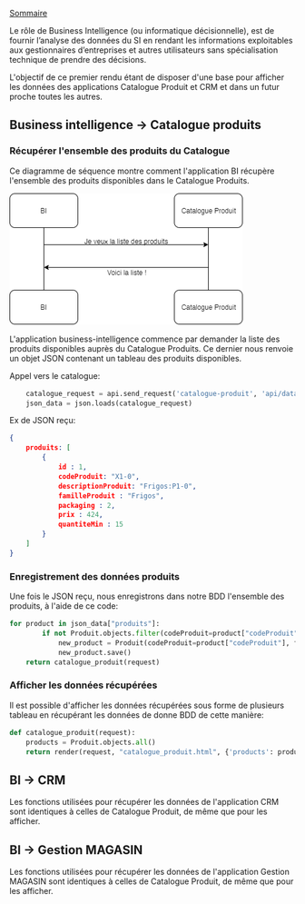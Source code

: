 [Sommaire](https://ursi-2020.github.io/business-intelligence/)

Le rôle de Business Intelligence (ou informatique décisionnelle), est de fournir l’analyse des données du SI en rendant les informations exploitables aux gestionnaires d’entreprises et autres utilisateurs sans spécialisation technique de prendre des décisions.

L'objectif de ce premier rendu étant de disposer d'une base pour afficher les données des applications Catalogue Produit et CRM et dans un futur proche toutes les autres.

## Business intelligence -> Catalogue produits

### Récupérer l'ensemble des produits du Catalogue

<!---![Diagramme de séquence](./usecase_produits.svg) -->

Ce diagramme de séquence montre comment l'application BI récupère l'ensemble des produits disponibles dans le Catalogue Produits.

![Diagramme de séquence](./sequence_produit.png)

L'application business-intelligence commence par demander la liste des produits disponibles auprès du Catalogue Produits.
Ce dernier nous renvoie un objet JSON contenant un tableau des produits disponibles.

Appel vers le catalogue:

```python
    catalogue_request = api.send_request('catalogue-produit', 'api/data')
    json_data = json.loads(catalogue_request)

```

Ex de JSON reçu:

```json
{
    produits: [
        {
            id : 1,
            codeProduit: "X1-0",
            descriptionProduit: "Frigos:P1-0",
            familleProduit : "Frigos",
            packaging : 2,
            prix : 424,
            quantiteMin : 15
        }
    ]
}
```

### Enregistrement des données produits

Une fois le JSON reçu, nous enregistrons dans notre BDD l'ensemble des produits, à l'aide de ce code:

```python
for product in json_data["produits"]:
        if not Produit.objects.filter(codeProduit=product["codeProduit"]).exists():
            new_product = Produit(codeProduit=product["codeProduit"], familleProduit=product["familleProduit"], descriptionProduit=product["descriptionProduit"], quantiteMin=product["quantiteMin"], packaging=product["packaging"], prix=product["prix"])
            new_product.save()
    return catalogue_produit(request)
```

### Afficher les données récupérées

Il est possible d'afficher les données récupérées sous forme de plusieurs tableau en récupérant les données de donne BDD de cette manière:

```python
def catalogue_produit(request):
    products = Produit.objects.all()
    return render(request, "catalogue_produit.html", {'products': products})
```

## BI -> CRM

Les fonctions utilisées pour récupérer les données de l'application CRM sont identiques à celles de Catalogue Produit, de même que pour les afficher.

## BI -> Gestion MAGASIN

Les fonctions utilisées pour récupérer les données de l'application Gestion MAGASIN sont identiques à celles de Catalogue Produit, de même que pour les afficher.
